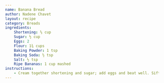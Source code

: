 ```yaml
---
name: Banana Bread
author: Nadene Chavet
layout: recipe
category: Breads
ingredients:
    Shortening: ⅓ cup
    Sugar: ½ cup
    Eggs: 2
    Flour: 1¾ cups
    Baking Powder: 1 tsp
    Baking Soda: ½ tsp
    Salt: ½ tsp
    Ripe Bananas: 1 cup mashed
instructions:
    - Cream together shortening and sugar; add eggs and beat well. Sift together dry ingredients; add to creamed mixture alternately with banana, blending well after each addition. Pour into well-greased 9 x 5 x 3-inch loaf pan. Bake 45-50 minutes at 350 degrees. Remove from pan; cool on rack. Wrap and store overnight.
---
```

